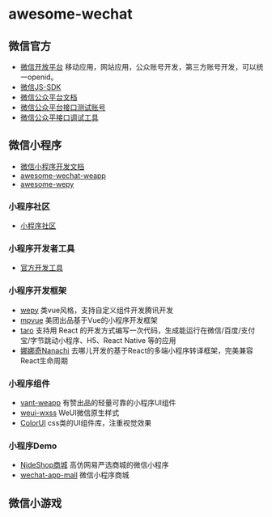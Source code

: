 # awesome-wechat

## 微信官方

* [微信开放平台](https://open.weixin.qq.com/cgi-bin/index?t=home/index&lang=zh_CN) 移动应用，网站应用，公众账号开发，第三方账号开发，可以统一openid。
* [微信JS-SDK](http://203.195.235.76/jssdk/)
* [微信公众平台文档](https://mp.weixin.qq.com/wiki?t=resource/res_main&id=mp1445241432)
* [微信公众平台接口测试账号](https://mp.weixin.qq.com/debug/cgi-bin/sandbox?t=sandbox/login)
* [微信公众平接口调试工具](https://mp.weixin.qq.com/debug/)

## 微信小程序

* [微信小程序开发文档](https://developers.weixin.qq.com/miniprogram/dev/index.html)
* [awesome-wechat-weapp](https://github.com/justjavac/awesome-wechat-weapp)
* [awesome-wepy](https://github.com/aben1188/awesome-wepy)

### 小程序社区

* [小程序社区](http://www.wxapp-union.com/)

### 小程序开发者工具

* [官方开发工具](https://developers.weixin.qq.com/miniprogram/dev/devtools/download.html)

### 小程序开发框架

* [wepy](https://github.com/Tencent/wepy) 类vue风格，支持自定义组件开发腾讯开发
* [mpvue](https://github.com/Meituan-Dianping/mpvue) 美团出品基于Vue的小程序开发框架
* [taro](https://github.com/NervJS/taro) 支持用 React 的开发方式编写一次代码，生成能运行在微信/百度/支付宝/字节跳动小程序、H5、React Native 等的应用
* [娜娜奇Nanachi](https://rubylouvre.github.io/nanachi/index.html) 去哪儿开发的基于React的多端小程序转译框架，完美兼容React生命周期

### 小程序组件

* [vant-weapp](https://github.com/youzan/vant-weapp) 有赞出品的轻量可靠的小程序UI组件
* [weui-wxss](https://github.com/Tencent/weui-wxss) WeUI微信原生样式
* [ColorUI](https://github.com/weilanwl/ColorUI) css类的UI组件库，注重视觉效果

### 小程序Demo

* [NideShop商城](https://github.com/tumobi/nideshop-mini-program) 高仿网易严选商城的微信小程序
* [wechat-app-mall](https://github.com/EastWorld/wechat-app-mall) 微信小程序商城

## 微信小游戏